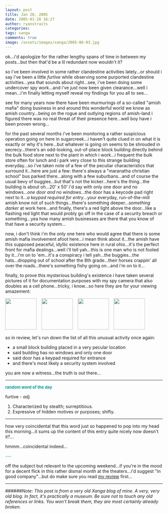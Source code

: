 ```yaml
---
layout: post
title: Jan 28, 2005
date: 2005-01-28 16:27
author: ryanstraits
categories:
tags: xanga
comments: true
image: /assets/images/xanga/2005-06-03.jpg
---
```

ok...i'd apologize for the rather lengthy spans of time in between my posts...but then that'd be a lil redundant now wouldn't it?

<!-- break -->

so i've been involved in some rather clandestine activities lately...or should i say i've been a little <em>furtive</em> while observing some purported clandestine activities...yea that sounds about right...see, i've been doing some undercover spy work...and i've just now been given clearance...well i mean...i'm finally letting myself reveal my findings for you all to see...

see for many years now there have been murmurings of a so-called "amish mafia" doing business in and around this wonderful world we know as amish country...being on the rogue and outlying regions of amish-land i figured there was no real threat of their presence here...well boy have i been proven wrong...

for the past several months i've been monitoring a rather suspicious operation going on here in sugarcreek...i haven't quite clued in on what it is exactly or why it's here...but whatever is going on seems to be shrouded in secrecy...there's an odd-looking, out-of-place block building directly behind the bulk food store next to the plant in which i work...i frequent the bulk store often for lunch and i park very close to this strange building everyday...so i've taken note of a few of the peculiar characteristics that surround it...here are just a few: there's always a "maranatha christian school" bus parked there...along with a few suburbans...and of course the usual bevy of buggies...but that's not the kicker...here's the thing...the building is about oh...20' x 50' i'd say with only one door and no windows...<em>one door and no windows</em>...the door has a keycode pad right next to it...<em>a keypad required for entry</em>...your everyday, run-of-the-mill amish know not of such things...there's something deeper...<em>something darker</em> at work here...and finally, there's a red light above the door...like a flashing red light that would probly go off in the case of a security breach or something...yea how many amish businesses are there that you know of that have a security system...

now, i don't think i'm the only one here who would agree that there is some amish mafia involvement afoot here...i mean think about it...the amish have this supposed peaceful, idyllic existence here in rural ohio...it's the perfect front for mafia dealings...well i'll tell yah...this is one man who is not fooled by it...i'm on to 'em...it's a conspiracy i tell yah...the buggies...the hats...dropping out of school after the 8th grade...their horses crappin' all over the roads...there's something fishy going on...and i'm on to it...

finally, to prove this mysterious building's existence i have taken several pictures of it for documentation purposes with my spy camera that also doubles as a cell phone...tricky, i know...so here they are for your viewing amazement:

<a href="http://i.xanga.com/bluestarmorning/01-27-05_1148.jpg" target="_new"><img src="http://i.xanga.com/bluestarmorning/01-27-05_1148.jpg" alt="" width="100" /></a>    <a href="http://i.xanga.com/bluestarmorning/01-24-05_1203.jpg" target="_new"><img src="http://i.xanga.com/bluestarmorning/01-24-05_1203.jpg" alt="" width="100" /></a>    <a href="http://i.xanga.com/bluestarmorning/01-25-05_1629.jpg" target="_new"><img src="http://i.xanga.com/bluestarmorning/01-25-05_1629.jpg" alt="" width="100" /></a>    <a href="http://i.xanga.com/bluestarmorning/01-25-05_1630.jpg" target="_new"><img src="http://i.xanga.com/bluestarmorning/01-25-05_1630.jpg" alt="" width="100" /></a>

so in review, let's run down the list of all this unusual activity once again:
<ul>
	<li>a small block building placed in a very pecular location</li>
	<li>said building has no windows and only one door</li>
	<li>said door has a keypad required for entrance</li>
	<li>and there's most likely a security system involved</li>
</ul>
you are now a witness...the truth is out there...

<hr id="null" />

<span style="color:#009999;font-size:small;"><strong>random word of the day</strong></span>

furtive - <em>adj.</em>
<ol>
	<li>Characterized by stealth; surreptitious.</li>
	<li>Expressive of hidden motives or purposes; shifty.</li>
</ol>

<hr id="null" />

how very coincidental that this word just so happened to pop into my head this morning...it sums up the content of this entry quite nicely now doesn't it?...

hmmm...coincidental indeed...

<span style="color:#009999;">---</span>

off the subject but relevant to the upcoming weekend...if you're in the mood for a decent flick in this rather dismal month at the theaters...i'd suggest "in good company"...but do make sure you read <a href="http://www.the-review.com/archive/01272005/PDF/C03.pdf" target="_new">my review</a> first...

---

######*Note: This post is from a very old Xanga blog of mine. A very, very old blog. In fact, it's practically a museum. Be sure not to touch any old references or links. You won't break them, they are most certainly already broken.*